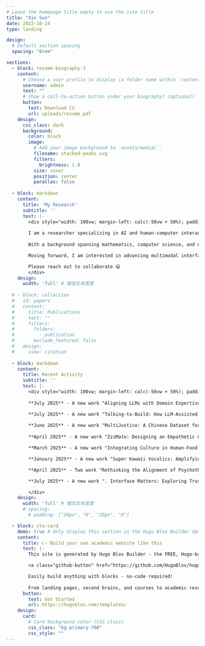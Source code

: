 ```yaml
---
# Leave the homepage title empty to use the site title
title: "Xin Sun"
date: 2022-10-24
type: landing

design:
  # Default section spacing
  spacing: "6rem"

sections:
  - block: resume-biography-3
    content:
      # Choose a user profile to display (a folder name within `content/authors/`)
      username: admin
      text: ""
      # Show a call-to-action button under your biography? (optional)
      button:
        text: Download CV
        url: uploads/resume.pdf
    design:
      css_class: dark
      background:
        color: black
        image:
          # Add your image background to `assets/media/`.
          filename: stacked-peaks.svg
          filters:
            brightness: 1.0
          size: cover
          position: center
          parallax: false
  
  - block: markdown
    content:
      title: 'My Research'
      subtitle: ''
      text: |-
        <div style="width: 100vw; margin-left: calc(-50vw + 50%); padding: 0 20vw; box-sizing: border-box; text-align: justify;">
        
        I am a researcher specializing in AI and human-computer interaction, focusing on the trustworthiness, controllability, and explainability of generative AI in applications such as psychotherapy, health intervention, and emotional companionship.
        
        With a background spanning mathematics, computer science, and experimental psychology, my work integrates generative AI, NLP, HCI, and multimodal user interfaces to enhance user trust and interaction quality in sensitive scenarios.

        Moving forward, I am interested in advancing multimodal interfaces or embodied intelligence and generative AI by developing adaptive models that integrate human cognition and emotions, delivering innovative and impactful solutions for health, learning, and psychotherapy.

        Please reach out to collaborate 😃
        </div>
    design:
      width: 'full' # 增加文本宽度
  
  # - block: collection
  #   id: papers
  #   content:
  #     title: Publications
  #     text: ""
  #     filters:
  #       folders:
  #         - publication
  #       exclude_featured: false
  #   design:
  #     view: citation
    
  - block: markdown
    content:
      title: Recent Activity
      subtitle: ''
      text: |-
        <div style="width: 100vw; margin-left: calc(-50vw + 50%); padding: 0 24vw; box-sizing: border-box; text-align: justify;">
        
        **July 2025** - A new work "Aligning LLMs with Domain Expertise and Therapeutic Strategies in Delivering Psychotherapy" is accepted by ACM Conference on Computer-Supported Cooperative Work and Social Computing (CSCW 2025) 🎉

        **July 2025** - A new work "Talking-to-Build: How LLM-Assisted Interface Shapes Player Performance and Experience in Minecraft" is accepted by International Conference of Multimodal Interaction (ICMI 2025) 🎉
        
        **June 2025** - A new work "MultiJustice: A Chinese Dataset for Multi-Party, Multi-Charge Legal Prediction" is accpeted by CCF International Conference on Natural Language Processing and Chinese Computing (NLPCC 2025) 🎉
        
        **April 2025** - A new work "ZzzMate: Designing an Empathetic Chatbot for Addressing Self-Conscious Emotions for Sleep Adherence" is accpeted by ACM Conference on Human Factors in Computing Systems (CHI 2025 LBW) 🎉

        **March 2025** - A new work "Integrating Culture in Human-Food Interaction: A Study of Cultural and Creative Food Experiences and Technological Interactions" is accepted by the International Journal of Human-Computer Studies 🎉

        **January 2025** - A new work "Super Kawaii Vocalics: Amplifying the 'Cute' Factor in Computer Voice" is accpeted by ACM Conference on Human Factors in Computing Systems (CHI 2025) 🎉

        **April 2025** - Two work "Rethinking the Alignment of Psychotherapy Dialogue Generation with Motivational Interviewing Strategies" and "How Well Can LLMs Reflect? A Human Evaluation of LLM-generated Reflections for Motivational Interviewing Dialogues." are accpeted as both oral presentation by International Conference on Computational Linguistics (COLING 2025) 🎉

        **July 2025** - A new work ". Interface Matters: Exploring Trust Perception in Health Information from Large Language Models via Text, Speech, and Embodiment" is accepted by ACM Conference on Computer-Supported Cooperative Work and Social Computing (CSCW 2024) 🎉

        </div>
    design:
      width: 'full' # 增加文本宽度
      # spacing:
        # padding: ["20px", "0", "20px", "0"]

  - block: cta-card
    demo: true # Only display this section in the Hugo Blox Builder demo site
    content:
      title: 👉 Build your own academic website like this
      text: |-
        This site is generated by Hugo Blox Builder - the FREE, Hugo-based open source website builder trusted by 250,000+ academics like you.

        <a class="github-button" href="https://github.com/HugoBlox/hugo-blox-builder" data-color-scheme="no-preference: light; light: light; dark: dark;" data-icon="octicon-star" data-size="large" data-show-count="true" aria-label="Star HugoBlox/hugo-blox-builder on GitHub">Star</a>

        Easily build anything with blocks - no-code required!
        
        From landing pages, second brains, and courses to academic resumés, conferences, and tech blogs.
      button:
        text: Get Started
        url: https://hugoblox.com/templates/
    design:
      card:
        # Card background color (CSS class)
        css_class: "bg-primary-700"
        css_style: ""
---
```

